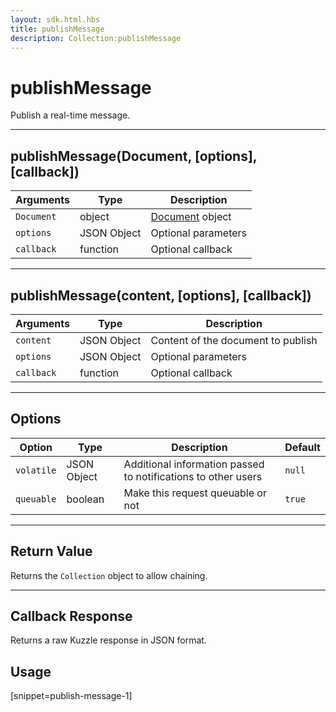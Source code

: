 ```yaml
---
layout: sdk.html.hbs
title: publishMessage
description: Collection:publishMessage
---
```


# publishMessage

Publish a real-time message.

---

## publishMessage(Document, [options], [callback])

| Arguments  | Type        | Description                                           |
| ---------- | ----------- | ----------------------------------------------------- |
| `Document` | object      | [Document](/sdk-reference/android/3/document/) object |
| `options`  | JSON Object | Optional parameters                                   |
| `callback` | function    | Optional callback                                     |

---

## publishMessage(content, [options], [callback])

| Arguments  | Type        | Description                        |
| ---------- | ----------- | ---------------------------------- |
| `content`  | JSON Object | Content of the document to publish |
| `options`  | JSON Object | Optional parameters                |
| `callback` | function    | Optional callback                  |

---

## Options

| Option     | Type        | Description                                                   | Default |
| ---------- | ----------- | ------------------------------------------------------------- | ------- |
| `volatile` | JSON Object | Additional information passed to notifications to other users | `null`  |
| `queuable` | boolean     | Make this request queuable or not                             | `true`  |

---

## Return Value

Returns the `Collection` object to allow chaining.

---

## Callback Response

Returns a raw Kuzzle response in JSON format.

## Usage

[snippet=publish-message-1]
